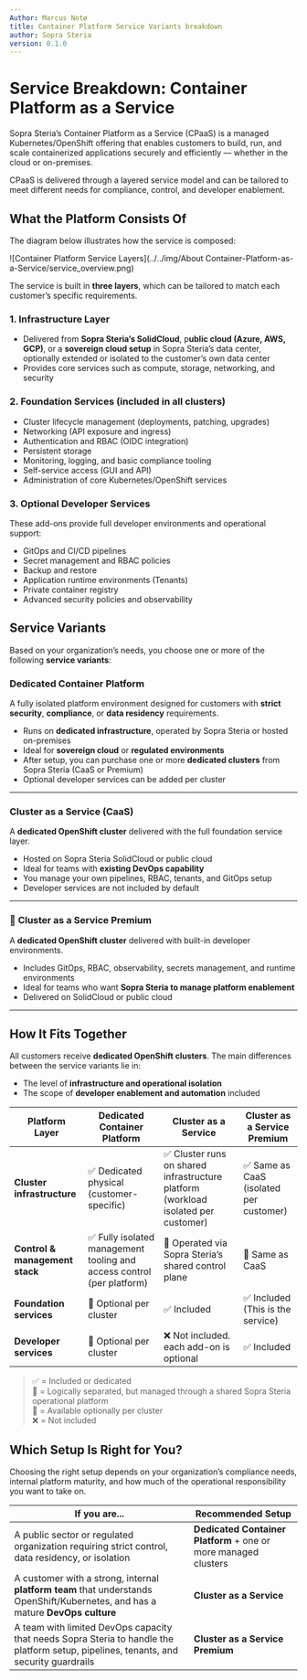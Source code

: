 ```yaml
---
Author: Marcus Notø
title: Container Platform Service Variants breakdown
author: Sopra Steria
version: 0.1.0
---
```


# Service Breakdown: Container Platform as a Service


Sopra Steria’s Container Platform as a Service (CPaaS) is a managed Kubernetes/OpenShift offering that enables customers to build, run, and scale containerized applications securely and efficiently — whether in the cloud or on-premises.

CPaaS is delivered through a layered service model and can be tailored to meet different needs for compliance, control, and developer enablement.


## What the Platform Consists Of


The diagram below illustrates how the service is composed:

![Container Platform Service Layers](../../img/About Container-Platform-as-a-Service/service_overview.png)

The service is built in **three layers**, which can be tailored to match each customer’s specific requirements.

### 1. **Infrastructure Layer**
- Delivered from **Sopra Steria’s SolidCloud**, p**ublic cloud (Azure, AWS, GCP)**, or a **sovereign cloud setup** in Sopra Steria’s data center, optionally extended or isolated to the customer’s own data center
- Provides core services such as compute, storage, networking, and security

### 2. **Foundation Services** (included in all clusters)
- Cluster lifecycle management (deployments, patching, upgrades)
- Networking (API exposure and ingress)
- Authentication and RBAC (OIDC integration)
- Persistent storage
- Monitoring, logging, and basic compliance tooling
- Self-service access (GUI and API)
- Administration of core Kubernetes/OpenShift services

### 3. **Optional Developer Services**
These add-ons provide full developer environments and operational support:
- GitOps and CI/CD pipelines
- Secret management and RBAC policies
- Backup and restore
- Application runtime environments (Tenants)
- Private container registry
- Advanced security policies and observability

## Service Variants

Based on your organization’s needs, you choose one or more of the following **service variants**:

### **Dedicated Container Platform**
A fully isolated platform environment designed for customers with **strict security**, **compliance**, or **data residency** requirements.

- Runs on **dedicated infrastructure**, operated by Sopra Steria or hosted on-premises
- Ideal for **sovereign cloud** or **regulated environments**
- After setup, you can purchase one or more **dedicated clusters** from Sopra Steria (CaaS or Premium)
- Optional developer services can be added per cluster

---

###  **Cluster as a Service (CaaS)**
A **dedicated OpenShift cluster** delivered with the full foundation service layer.

- Hosted on Sopra Steria SolidCloud or public cloud
- Ideal for teams with **existing DevOps capability**
- You manage your own pipelines, RBAC, tenants, and GitOps setup
- Developer services are not included by default

---

### 🚀 **Cluster as a Service Premium**
A **dedicated OpenShift cluster** delivered with built-in developer environments.

- Includes GitOps, RBAC, observability, secrets management, and runtime environments
- Ideal for teams who want **Sopra Steria to manage platform enablement**
- Delivered on SolidCloud or public cloud

---
##  How It Fits Together

All customers receive **dedicated OpenShift clusters**. The main differences between the service variants lie in:

- The level of **infrastructure and operational isolation**
- The scope of **developer enablement and automation** included

| Platform Layer               | Dedicated Container Platform         | Cluster as a Service             | Cluster as a Service Premium     |
|-----------------------------|--------------------------------------|----------------------------------|----------------------------------|
| **Cluster infrastructure**  | ✅ Dedicated physical (customer-specific) | ✅ Cluster runs on shared infrastructure platform (workload isolated per customer) | ✅ Same as CaaS (isolated per customer) |
| **Control & management stack** | ✅ Fully isolated management tooling and access control (per platform) | 🔄 Operated via Sopra Steria’s shared control plane | 🔄 Same as CaaS |
| **Foundation services**     | 🔁 Optional per cluster              | ✅ Included                      | ✅ Included (This is the service)                     |
| **Developer services**      | 🔁 Optional per cluster              | ❌ Not included. each add-on is optional               | ✅ Included                      |

> ✅ = Included or dedicated  
> 🔄 = Logically separated, but managed through a shared Sopra Steria operational platform  
> 🔁 = Available optionally per cluster  
> ❌ = Not included

## Which Setup Is Right for You?

Choosing the right setup depends on your organization’s compliance needs, internal platform maturity, and how much of the operational responsibility you want to take on.

| If you are...                                                                                   | Recommended Setup                              |
|--------------------------------------------------------------------------------------------------|------------------------------------------------|
| A public sector or regulated organization requiring strict control, data residency, or isolation | **Dedicated Container Platform** + one or more managed clusters |
| A customer with a strong, internal **platform team** that understands OpenShift/Kubernetes, and has a mature **DevOps culture** | **Cluster as a Service**                        |
| A team with limited DevOps capacity that needs Sopra Steria to handle the platform setup, pipelines, tenants, and security guardrails | **Cluster as a Service Premium**                |
